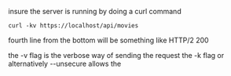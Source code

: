 insure the server is running by doing a curl command

```
curl -kv https://localhost/api/movies
```

fourth line from the bottom will be something like
HTTP/2 200

the -v flag is the verbose way of sending the request
the -k flag or alternatively --unsecure allows the 
